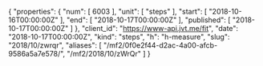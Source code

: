 {
  "properties": {
    "num": [
      6003
    ],
    "unit": [
      "steps"
    ],
    "start": [
      "2018-10-16T00:00:00Z"
    ],
    "end": [
      "2018-10-17T00:00:00Z"
    ],
    "published": [
      "2018-10-17T00:00:00Z"
    ]
  },
  "client_id": "https://www-api.jvt.me/fit",
  "date": "2018-10-17T00:00:00Z",
  "kind": "steps",
  "h": "h-measure",
  "slug": "2018/10/zwrqr",
  "aliases": [
    "/mf2/0f0e2f44-d2ac-4a00-afcb-9586a5a7e578/",
    "/mf2/2018/10/zWrQr"
  ]
}
